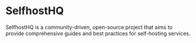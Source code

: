 # SelfhostHQ

SelfhostHQ is a community-driven, open-source project that aims to provide comprehensive guides and best practices for self-hosting services.
